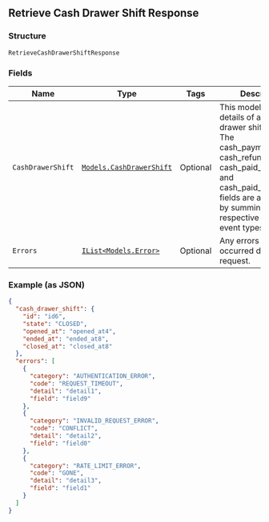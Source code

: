 ## Retrieve Cash Drawer Shift Response

### Structure

`RetrieveCashDrawerShiftResponse`

### Fields

| Name | Type | Tags | Description |
|  --- | --- | --- | --- |
| `CashDrawerShift` | [`Models.CashDrawerShift`](/doc/models/cash-drawer-shift.md) | Optional | This model gives the details of a cash drawer shift.<br>The cash_payment_money, cash_refund_money, cash_paid_in_money,<br>and cash_paid_out_money fields are all computed by summing their respective<br>event types. |
| `Errors` | [`IList<Models.Error>`](/doc/models/error.md) | Optional | Any errors that occurred during the request. |

### Example (as JSON)

```json
{
  "cash_drawer_shift": {
    "id": "id6",
    "state": "CLOSED",
    "opened_at": "opened_at4",
    "ended_at": "ended_at8",
    "closed_at": "closed_at8"
  },
  "errors": [
    {
      "category": "AUTHENTICATION_ERROR",
      "code": "REQUEST_TIMEOUT",
      "detail": "detail1",
      "field": "field9"
    },
    {
      "category": "INVALID_REQUEST_ERROR",
      "code": "CONFLICT",
      "detail": "detail2",
      "field": "field0"
    },
    {
      "category": "RATE_LIMIT_ERROR",
      "code": "GONE",
      "detail": "detail3",
      "field": "field1"
    }
  ]
}
```

